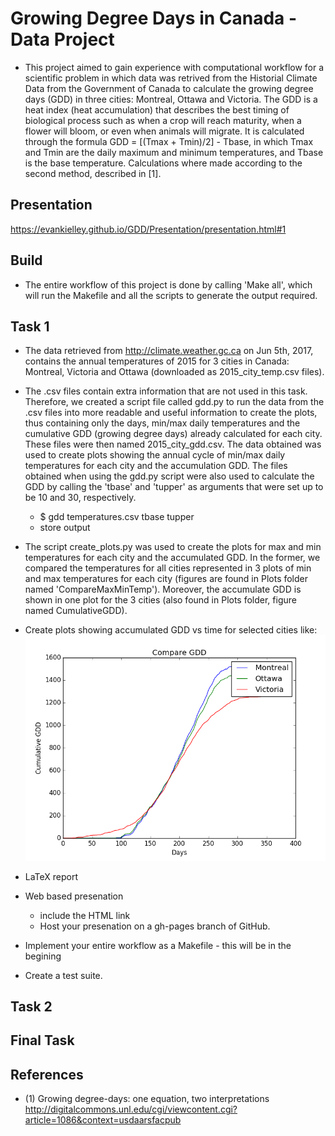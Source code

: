 # Growing Degree Days in Canada - Data Project

* This project aimed to gain experience with computational workflow for a scientific problem in which data was retrived from the Historial Climate Data from the Government of Canada to calculate the growing degree days (GDD) in three cities: Montreal, Ottawa and Victoria. The GDD is a heat index (heat accumulation) that describes the best timing of biological process such as when a crop will reach maturity, when a flower will bloom, or even when animals will migrate. It is calculated through the formula GDD = [(Tmax + Tmin)/2] - Tbase, in which Tmax and Tmin are the daily maximum and minimum temperatures, and Tbase is the base temperature. Calculations where made according to the second method, described in [1].

## Presentation
https://evankielley.github.io/GDD/Presentation/presentation.html#1
 
## Build
* The entire workflow of this project is done by calling 'Make all', which will run the Makefile and all the scripts to generate the output required. 

## Task 1
* The data retrieved from http://climate.weather.gc.ca on Jun 5th, 2017, contains the annual temperatures of 2015 for 3 cities in Canada: Montreal, Victoria and Ottawa (downloaded as 2015_city_temp.csv files).
* The .csv files contain extra information that are not used in this task. Therefore, we created a script file called gdd.py to run the data from the .csv files into more readable and useful information to create the plots, thus containing only the days, min/max daily temperatures and the cumulative GDD (growing degree days) already calculated for each city. These files were then named 2015_city_gdd.csv. The data obtained was used to create plots showing the annual cycle of min/max daily temperatures for each city and the accumulation GDD. The files obtained when using the gdd.py script were also used to calculate the GDD by calling the 'tbase' and 'tupper' as arguments that were set up to be 10 and 30, respectively.  
  * $ gdd temperatures.csv tbase tupper
  * store output
* The script create_plots.py was used to create the plots for max and min temperatures for each city and the accumulated GDD. In the former, we compared the temperatures for all cities represented in 3 plots of min and max temperatures for each city (figures are found in Plots folder named 'CompareMaxMinTemp'). Moreover, the accumulate GDD is shown in one plot for the 3 cities (also found in Plots folder, figure named CumulativeGDD).

* Create plots showing accumulated GDD vs time for selected cities like: 
![alt text](https://github.com/evankielley/GDD/blob/master/Plots/CumulativeGDD.png)

* LaTeX report
* Web based presenation
  * include the HTML link
  * Host your presenation on a gh-pages branch of GitHub.
* Implement your entire workflow as a Makefile - this will be in the begining 
* Create a test suite.

## Task 2

## Final Task

## References
* (1) Growing degree-days: one equation, two interpretations http://digitalcommons.unl.edu/cgi/viewcontent.cgi?article=1086&context=usdaarsfacpub 


